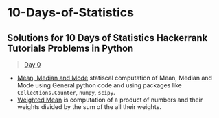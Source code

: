 # 10-Days-of-Statistics
Solutions for 10 Days of Statistics Hackerrank Tutorials Problems in Python
---

> [Day 0](https://github.com/GSelvakumar/10-Days-of-Statistics/tree/main/Day%200)

  - [Mean, Median and Mode](https://github.com/GSelvakumar/10-Days-of-Statistics/blob/main/Day%200/mean_median_mode.py) statiscal computation of Mean, Median and Mode using General python code and using packages like `Collections.Counter`, `numpy`, `scipy`.
  - [Weighted Mean](https://github.com/GSelvakumar/10-Days-of-Statistics/blob/main/Day%200/weighted_mean.py) is computation of a product of numbers and their weights divided by the sum of the all their weights.
